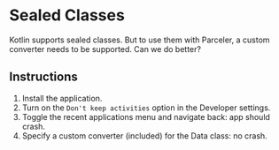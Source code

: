 # Sealed Classes

Kotlin supports sealed classes. But to use them with Parceler, a custom
converter needs to be supported. Can we do better?

## Instructions

1. Install the application.
2. Turn on the `Don't keep activities` option in the Developer settings.
3. Toggle the recent applications menu and navigate back: app should crash.
4. Specify a custom converter (included) for the Data class: no crash.
